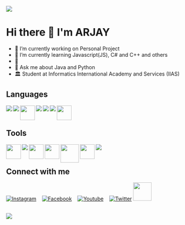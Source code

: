 ![](https://github.com/rjayhub)

# Hi there 👋  I'm ARJAY 

* 🔭 I’m currently working on Personal Project
* 🌱 I’m currently learning Javascript(JS), C# and C++ and others
* 👯 
* 💬 Ask me about Java and Python
* 🏛️ Student at Informatics International Academy and Services (IIAS)

## Languages 
<div>
<img align="left" src="https://img.icons8.com/color/40/000000/c-programming.png"/>
<img align="left" src="https://img.icons8.com/color/40/000000/c-plus-plus-logo.png"/>
<img align="left" height="40" width="40" src="https://www.freeiconspng.com/uploads/c-logo-icon-18.png"/>
<img align="left" src="https://img.icons8.com/color/40/000000/java-coffee-cup-logo.png"/>
<img align="left" src="https://img.icons8.com/color/40/000000/html-5.png"/>
<img align="left" src="https://img.icons8.com/color/40/000000/css3.png"/>
<img align="left" height="40" src="https://www.logo.wine/a/logo/MySQL/MySQL-Logo.wine.svg">
</div>
<br><br>

## Tools

<div>
<img align="left" height="40" width="40" src="https://cdn.iconscout.com/icon/free/png-512/netbeans-458155.png"/>
<img src="https://img.icons8.com/fluent/40/000000/visual-studio-code-2019.png"/>
<img align="left" src="https://img.icons8.com/fluent/40/000000/github.png"/>
<img align="left" height="40" width="40" src="https://banner2.cleanpng.com/20180919/eh/kisspng-einfhrung-in-java-mit-bluej-objektorientierte-p-our-technologies-5ba30c32b81bf3.4965740315374121467541.jpg"/>
<img align="left" height="40" src="https://www.clipartmax.com/png/middle/358-3582330_brackets-free-icon-brackets.png"/>
<img align="left" height="50" width="50" src="https://icon-library.net//images/unity-icon/unity-icon-1.jpg"/>
<img align="left" width="40" src="https://p1.hiclipart.com/preview/736/783/702/macos-app-icons-android-studio-png-icon.jpg"/>
<br><br>
</div>
  
  
## Connect with me

[![Instagram](https://img.icons8.com/ios/40/000000/instagram-new--v2.png)](https://www.instagram.com/arjayqwerty/)&nbsp;&nbsp;&nbsp;
[![Facebook](https://img.icons8.com/android/40/000000/facebook-new.png)](https://web.facebook.com/radioactiveware)&nbsp;&nbsp;&nbsp;
[![Youtube](https://img.icons8.com/small/40/000000/youtube.png)](https://www.youtube.com/channel/)&nbsp;&nbsp;&nbsp;
[![Twitter](https://img.icons8.com/android/40/000000/twitter.png)](https://twitter.com/arjayquinlog)
[<img height="50" src="https://img.icons8.com/windows/452/hackerrank.png"/>](https://www.hackerrank.com/arjay)
<br>
<br>

<img src="https://github-readme-stats.vercel.app/api?username=rjayhub&&show_icons=true&title_color=ffffff&icon_color=bb2acf&text_color=daf7dc&bg_color=191919" />

